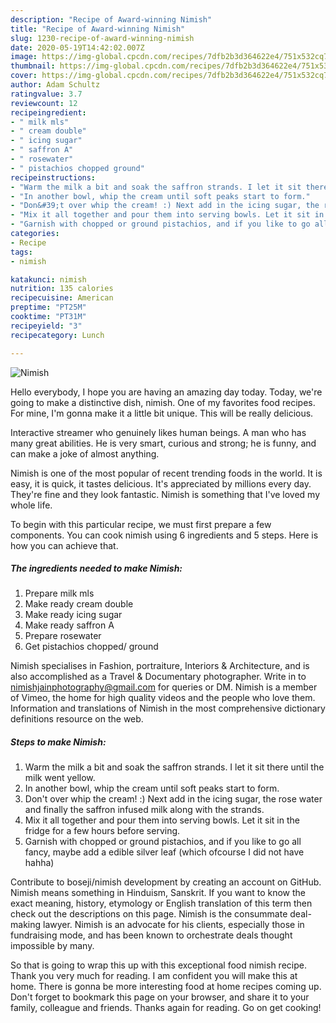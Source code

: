 ```yaml
---
description: "Recipe of Award-winning Nimish"
title: "Recipe of Award-winning Nimish"
slug: 1230-recipe-of-award-winning-nimish
date: 2020-05-19T14:42:02.007Z
image: https://img-global.cpcdn.com/recipes/7dfb2b3d364622e4/751x532cq70/nimish-recipe-main-photo.jpg
thumbnail: https://img-global.cpcdn.com/recipes/7dfb2b3d364622e4/751x532cq70/nimish-recipe-main-photo.jpg
cover: https://img-global.cpcdn.com/recipes/7dfb2b3d364622e4/751x532cq70/nimish-recipe-main-photo.jpg
author: Adam Schultz
ratingvalue: 3.7
reviewcount: 12
recipeingredient:
- " milk mls"
- " cream double"
- " icing sugar"
- " saffron A"
- " rosewater"
- " pistachios chopped ground"
recipeinstructions:
- "Warm the milk a bit and soak the saffron strands. I let it sit there until the milk went yellow."
- "In another bowl, whip the cream until soft peaks start to form."
- "Don&#39;t over whip the cream! :) Next add in the icing sugar, the rose water and finally the saffron infused milk along with the strands."
- "Mix it all together and pour them into serving bowls. Let it sit in the fridge for a few hours before serving."
- "Garnish with chopped or ground pistachios, and if you like to go all fancy, maybe add a edible silver leaf (which ofcourse I did not have hahha)"
categories:
- Recipe
tags:
- nimish

katakunci: nimish 
nutrition: 135 calories
recipecuisine: American
preptime: "PT25M"
cooktime: "PT31M"
recipeyield: "3"
recipecategory: Lunch

---
```



![Nimish](https://img-global.cpcdn.com/recipes/7dfb2b3d364622e4/751x532cq70/nimish-recipe-main-photo.jpg)

Hello everybody, I hope you are having an amazing day today. Today, we're going to make a distinctive dish, nimish. One of my favorites food recipes. For mine, I'm gonna make it a little bit unique. This will be really delicious.

Interactive streamer who genuinely likes human beings. A man who has many great abilities. He is very smart, curious and strong; he is funny, and can make a joke of almost anything.

Nimish is one of the most popular of recent trending foods in the world. It is easy, it is quick, it tastes delicious. It's appreciated by millions every day. They're fine and they look fantastic. Nimish is something that I've loved my whole life.


To begin with this particular recipe, we must first prepare a few components. You can cook nimish using 6 ingredients and 5 steps. Here is how you can achieve that.

<!--inarticleads1-->

##### The ingredients needed to make Nimish:

1. Prepare  milk mls
1. Make ready  cream double
1. Make ready  icing sugar
1. Make ready  saffron A
1. Prepare  rosewater
1. Get  pistachios chopped/ ground


Nimish specialises in Fashion, portraiture, Interiors &amp; Architecture, and is also accomplished as a Travel &amp; Documentary photographer. Write in to nimishjainphotography@gmail.com for queries or DM. Nimish is a member of Vimeo, the home for high quality videos and the people who love them. Information and translations of Nimish in the most comprehensive dictionary definitions resource on the web. 

<!--inarticleads2-->

##### Steps to make Nimish:

1. Warm the milk a bit and soak the saffron strands. I let it sit there until the milk went yellow.
1. In another bowl, whip the cream until soft peaks start to form.
1. Don&#39;t over whip the cream! :) Next add in the icing sugar, the rose water and finally the saffron infused milk along with the strands.
1. Mix it all together and pour them into serving bowls. Let it sit in the fridge for a few hours before serving.
1. Garnish with chopped or ground pistachios, and if you like to go all fancy, maybe add a edible silver leaf (which ofcourse I did not have hahha)


Contribute to boseji/nimish development by creating an account on GitHub. Nimish means something in Hinduism, Sanskrit. If you want to know the exact meaning, history, etymology or English translation of this term then check out the descriptions on this page. Nimish is the consummate deal-making lawyer. Nimish is an advocate for his clients, especially those in fundraising mode, and has been known to orchestrate deals thought impossible by many. 

So that is going to wrap this up with this exceptional food nimish recipe. Thank you very much for reading. I am confident you will make this at home. There is gonna be more interesting food at home recipes coming up. Don't forget to bookmark this page on your browser, and share it to your family, colleague and friends. Thanks again for reading. Go on get cooking!
